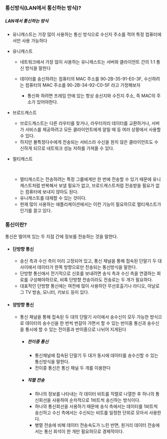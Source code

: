 ### 통신방식(LAN에서 통신하는 방식)?



##### LAN에서 통신하는 방식

+ 유니캐스트는 가장 많이 사용하는 통신 방식으로 수신지 주소를 적어 특정 컴퓨터에서만 사용 가능하다



+ 유니캐스트

  + 네트워크에서 가장 많이 사용하는 유니캐스트는 서버와 클라이언트 간의 1:1 통신 방식을 말한다

  + 데이터를 송신하려는 컴퓨터의 MAC 주소를 90-2B-35-91-E0-3F, 수신하려는 컴퓨터의 MAC 주소를  90-2B-34-92-C0-5F 라고 가정해보자

    + 통신화 하려면 프레임 안에 있는 항상 송신지와 수진지 주소, 즉 MAC의 주소가 있어야한다.

    

+ 브로드캐스트

  + 브로드캐스트는 다른 라우터를 찾거나, 라우터끼리 데이터를 교환하거나, 서버가 서비스를 제공하려고 모든 클라이언트에게 알릴 때 등 여러 상황에서 사용할 수 있다.
  + 하지만 불특정다수에게 전송되는 서비스라 수신을 원치 않은 클라이언트도 수신하게 되므로 네트워크 성능 저하를 가져올 수 있다.

  

+ 멀티캐스트

  ​	

  + 멀티캐스트는 전송하려는 특정 그룹에게만 한 번에 전송할 수 있기 때문에 유니캐스트처럼 반복해서 보낼 필요가 없고, 브로드캐스트처럼 전송받을 필요가 없는 컴퓨터에 보내지 않아도 된다.
  + 유니캐스트를 대체할 수 있는 것이다.
  + 현재 많이 사용하는 애플리케이션에서는 이런 기능이 필요하므로 멀티캐스트가 인기를 끌고 있다.



### 통신이란?

통신은 떨어져 있는 두 지점 간에 정보를 전송하는 것을 말한다.



+ #### 단방향 통신

  + 송신 측과 수신 측이 미리 고정되어 있고, 통신 채널을 통해 접속된 단말기 두 대 사이에서 데이터가 한쪽 방향으로만 전송되는 통신방식을 말한다.
  + 단방향 통신에서 전기적으로 신호를 보내려면 송식 측과 수신 측을 연결하는 회로를 구성해야하므로, 비록 단방향 전송이라도 전송로는 두 개가 필요하다.
  + 대표적인 단방향 통신에는 여전에 많이 사용하던 무선호출기나 라디오, 아날로그 TV 방송, 모니터, 키보드 등이 있다.

  

+ #### 양방향 통신

  + 통신 채널을 통해 접속된 두 대의 단말기 사이에서 송수신이 모두 가능한 방식으로 데이터의 송수신을 한 번씩 번갈아 가면서 할 수 있는 반이중 통신과 송수신을 통시에 할 수 있는 전이중과 반이중으로 나뉘어 지게된다	

    

    + ##### 전이중 통신

      + 통신채널에 접속된 단말기 두 대가 동시에 데이터를 송수신할 수 있는 통신방식을 말한다.
      + 전이중 통신은 통신 채널 두 개를 이용한다

    + ##### 직렬 전송

      + 하나의 정보를 나타내는 각 데이터 비트를 직렬로 나열한 후 하나의 통신회선을 사용하여 순차적으로 1비트씩 송신하는 방식이다.
      + 하나의 통신회선을 사용하기 때문에 송식 측에서는 데이터를 1비트씩 송신하고 수신 측에서는 수신되는 비트를 일정한 단위로 모아서 사용한다.
      + 병렬 전송에 비해 데이터 전송속도가 느린 반면, 원거리 데이터 전송에서는 통신 회석이 한 개만 필요하므로 경제적이다.